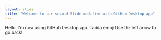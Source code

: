 ```yaml
---
layout: slide
title: "Welcome to our second Slide modified with GitHub Desktop app"
---
```

Hello, I'm now using GitHub Desktop app. Tadda emoji
Use the left arrow to go back!
